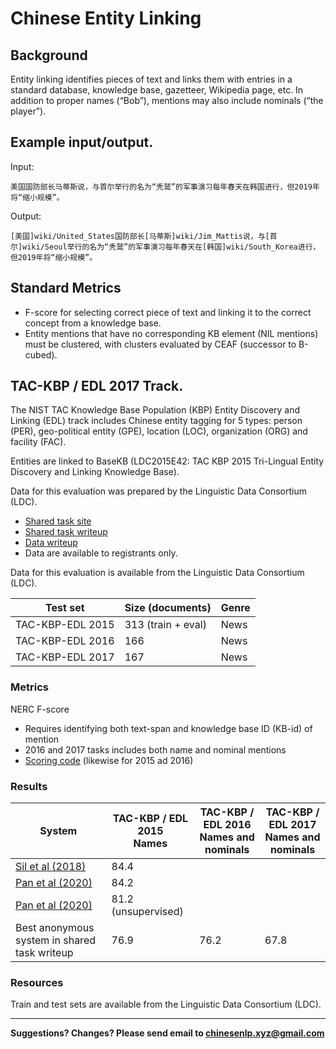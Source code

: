 # Chinese Entity Linking

## Background

Entity linking identifies pieces of text and links them with entries in a standard database, knowledge base, gazetteer, Wikipedia page, etc.  In addition to proper names (“Bob”), mentions may also include nominals (“the player”).

## Example input/output.

Input:

```
美国国防部长马蒂斯说，与首尔举行的名为“秃鹫”的军事演习每年春天在韩国进行，但2019年将“缩小规模”。
```
Output:

```
[美国]wiki/United_States国防部长[马蒂斯]wiki/Jim_Mattis说，与[首尔]wiki/Seoul举行的名为“秃鹫”的军事演习每年春天在[韩国]wiki/South_Korea进行，但2019年将“缩小规模”。
```

## Standard Metrics

* F-score for selecting correct piece of text and linking it to the correct concept from a knowledge base.
* Entity mentions that have no corresponding KB element (NIL mentions) must be clustered, with clusters evaluated by CEAF (successor to B-cubed).


## <span class="t">TAC-KBP / EDL 2017 Track</span>.

The NIST TAC Knowledge Base Population (KBP) Entity Discovery and Linking (EDL) track includes Chinese entity tagging for 5 types: person (PER), geo-political entity (GPE), location (LOC), organization (ORG) and facility (FAC).  

Entities are linked to BaseKB (LDC2015E42: TAC KBP 2015 Tri-Lingual Entity Discovery and Linking Knowledge Base).

Data for this evaluation was prepared by the Linguistic Data Consortium (LDC).
* [Shared task site](http://nlp.cs.rpi.edu/kbp/2017)
* [Shared task writeup](http://nlp.cs.rpi.edu/paper/kbp2017.pdf)
* [Data writeup](https://tac.nist.gov/publications/2017/presentations/TAC2017.KBP.RESOURCES.overview.presentation.pdf)
* Data are available to registrants only.

Data for this evaluation is available from the Linguistic Data Consortium (LDC).

|  Test set | Size (documents) | Genre |
| --- | --- | --- |
|  TAC-KBP-EDL 2015 | 313 (train + eval) | News |
|  TAC-KBP-EDL 2016 | 166 | News |
|  TAC-KBP-EDL 2017 | 167 | News |

### Metrics

NERC F-score
* Requires identifying both text-span and knowledge base ID (KB-id) of mention
* 2016 and 2017 tasks includes both name and nominal mentions
* [Scoring code](http://nlp.cs.rpi.edu/kbp/2017/scoring.html) (likewise for 2015 ad 2016)


### Results 

|  System | TAC-KBP / EDL 2015<br/>Names | TAC-KBP / EDL 2016<br/>Names and nominals | TAC-KBP / EDL 2017<br/>Names and nominals |
| --- | --- | --- | --- |
| [Sil et al (2018)](https://arxiv.org/abs/1712.01813) | 84.4 | | |
| [Pan et al (2020)](https://www.aclweb.org/anthology/D19-6107.pdf) | 84.2 | | |
| [Pan et al (2020)](https://www.aclweb.org/anthology/D19-6107.pdf) | 81.2 (unsupervised)| | |
| Best anonymous system in shared task writeup | 76.9 | 76.2 | 67.8 |

### Resources

Train and test sets are available from the Linguistic Data Consortium (LDC).

---

**Suggestions? Changes? Please send email to [chinesenlp.xyz@gmail.com](mailto:chinesenlp.xyz@gmail.com)**


